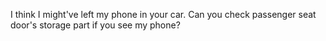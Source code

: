 
I think I might've left my phone in your car.
Can you check passenger seat door's storage part if you see my phone?